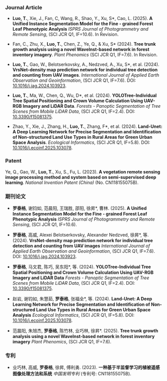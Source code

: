 ### Journal Article

- **Luo, T.**, Xie, J., Fan, C, Wang, R., Shao, Y., Xu, S\*, Cao, L. (2025). **A Unified Instance Segmentation Model for the Fine - grained Forest Leaf Phenotypic Analysis** *ISPRS Journal of Photogrammetry and Remote Sensing*, (SCI JCR Q1, IF=10.6). In Revision.


- Fan, C., Zhu, X., **Luo, T.**, Chen, Z., Ye, Q., & Xu, S\* (2024). **Tree trunk growth analysis using a novel WaveInst-based network in forest inventory imagery**. *Plant Phenomics* (SCI JCR Q1, IF=7.6). In Revision.

- **Luo, T.**, Gao, W., Belotserkovsky, A., Nedzved, A., Xu, S\*, et al. (2024). **VrsNet-density map prediction network for individual tree detection and counting from UAV images**. *International Journal of Applied Earth Observation and Geoinformation*, (SCI JCR Q1, IF=7.6). DOI: [10.1016/j.jag.2024.103923](https://doi.org/10.1016/j.jag.2024.103923).


- **Luo, T.**, Ma, W., Chen, Q., Wu, D\*, et al. (2024). **YOLOTree-Individual Tree Spatial Positioning and Crown Volume Calculation Using UAV-RGB Imagery and LiDAR Data**. *Forests - Panoptic Segmentation of Tree Scenes from Mobile LiDAR Data*, (SCI JCR Q1, IF=2.4). DOI: [10.3390/f15081375](https://doi.org/10.3390/f15081375).


- Zhao, Y., Xie, J., Zhang, H., **Luo, T.**, Zhang, F\*, et al. (2024). **Land-Unet: A Deep Learning Network for Precise Segmentation and Identification of Non-structured Land Use Types in Rural Areas for Green Urban Space Analysis**. *Ecological Informatics*, (SCI JCR Q1, IF=5.8). DOI: [10.1016/j.ecoinf.2025.103078](https://doi.org/10.1016/j.ecoinf.2025.103078).


### Patent 
   Ye, Q., Gao, W., **Luo, T.**, Xu, S., Fu, L. (2023). **A vegetation remote sensing image processing method and system based on semi-supervised deep learning**. *National Invention Patent (China)* (No. CN118155075B).

### 期刊论文

- **罗泰格**, 谢钧如, 范晨阳, 王瑞胜, 邵阳, 徐昇\*, 曹林. (2025). **A Unified Instance Segmentation Model for the Fine - grained Forest Leaf Phenotypic Analysis** *ISPRS Journal of Photogrammetry and Remote Sensing*, (SCI JCR Q1, IF=10.6).


- **罗泰格**, 高威, Alexei Belotserkovsky, Alexander Nedzved, 徐昇\*, 等. (2024). **VrsNet-density map prediction network for individual tree detection and counting from UAV images** *International Journal of Applied Earth Observation and Geoinformation*, (SCI JCR Q1, IF=7.6). DOI: [10.1016/j.jag.2024.103923](https://doi.org/10.1016/j.jag.2024.103923).


- **罗泰格**, 马文君, 陈巧, 吴东阳\*, 等. (2024). **YOLOTree-Individual Tree Spatial Positioning and Crown Volume Calculation Using UAV-RGB Imagery and LiDAR Data** *Forests - Panoptic Segmentation of Tree Scenes from Mobile LiDAR Data*, (SCI JCR Q1, IF=2.4). DOI: [10.3390/f15081375](https://doi.org/10.3390/f15081375).


- 赵岩, 谢钧如, 朱慧茹, **罗泰格**, 张福全\*, 等. (2024). **Land-Unet: A Deep Learning Network for Precise Segmentation and Identification of Non-structured Land Use Types in Rural Areas for Green Urban Space Analysis** *Ecological Informatics*, (SCI JCR Q1, IF=5.8). DOI: [10.1016/j.ecoinf.2025.103078](https://doi.org/10.1016/j.ecoinf.2025.103078).


- 范晨阳, 朱旭杰, **罗泰格**, 陈竹林, 业巧林, 徐昇\*. (2025). **Tree trunk growth analysis using a novel WaveInst-based network in forest inventory imagery** _Plant Phenomics_, (SCI JCR Q1, IF=7.6).


### 专利
- 业巧林, 高威, **罗泰格**, 徐昇, 傅利勇. (2023). **一种基于半监督学习的植被遥感图像处理方法和系统** *中国发明专利* (专利号: CN118155075B).
